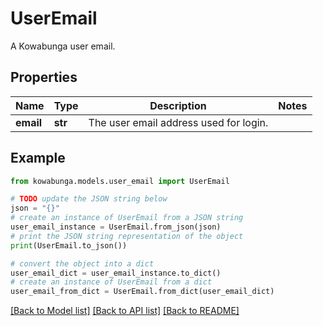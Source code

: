 # UserEmail

A Kowabunga user email.

## Properties

Name | Type | Description | Notes
------------ | ------------- | ------------- | -------------
**email** | **str** | The user email address used for login. | 

## Example

```python
from kowabunga.models.user_email import UserEmail

# TODO update the JSON string below
json = "{}"
# create an instance of UserEmail from a JSON string
user_email_instance = UserEmail.from_json(json)
# print the JSON string representation of the object
print(UserEmail.to_json())

# convert the object into a dict
user_email_dict = user_email_instance.to_dict()
# create an instance of UserEmail from a dict
user_email_from_dict = UserEmail.from_dict(user_email_dict)
```
[[Back to Model list]](../README.md#documentation-for-models) [[Back to API list]](../README.md#documentation-for-api-endpoints) [[Back to README]](../README.md)


